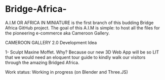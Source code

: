 # Bridge-Africa-

A.I.M OR AFRICA IN MINIATURE is the first branch of this budding Bridge Africa GitHub project.
The goal of this A.I.M is simple: to host all the files for the pioneering e-commerce aka Cameroon Gallery.

CAMEROON GALLERY 2.0
Development Idea

1- Sculpt Maxine Moffet. Why?
Because our new 3D Web App will be so LIT that we would need an eloquent tour guide to kindly walk our visitors through the amazing Bridged Africa.

Work status: Working in progress (on Blender and Three.JS)






